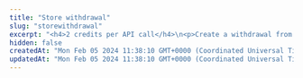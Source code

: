```yaml
---
title: "Store withdrawal"
slug: "storewithdrawal"
excerpt: "<h4>2 credits per API call</h4>\n<p>Create a withdrawal from Tatum Ledger account to the blockchain.</p>\n  <h4>BTC, LTC, DOGE, BCH</h4>\n  <p>\n    When withdrawal from Tatum is executed, all deposits, which are not processed yet are used as an input and\n    change is moved to pool address 0 of wallet for defined account's xpub. If there are no unspent deposits, only last pool address 0 UTXO is used.\n    If balance of wallet is not sufficient, it is impossible to perform withdrawal from this account -> funds were transferred to another\n    linked wallet within system or outside of Tatum visibility.<br/>\n    For the first time of withdrawal from wallet, there must be some deposit made and funds are obtained from that. Since\n    there is no withdrawal, there was no transfer to pool address 0 and thus it is not present in vIn. Pool transfer is identified by missing data.address property in response.\n    When last not cancelled withdrawal is not completed and thus there is no tx id of output transaction given,\n    we cannot perform next withdrawal.\n  </p>\n  <h4>ETH</h4>\n  <p>\n    Withdrawal from Tatum can be processed only from 1 account. In Ethereum Blockchain, each address is recognized as an account and only funds from that account can be sent in 1 transaction.\n    Example: Account A has 0.5 ETH, Account B has 0.3 ETH. Account A is linked to Tatum Account 1, Account B is linked to Tatum Account 2. Tatum Account 1 has balance 0.7 Ethereum and\n    Tatum Account 2 has 0.1 ETH. Withdrawal from Tatum Account 1 can be at most 0.5 ETH, even though balance in Tatum Private Ledger is 0.7 ETH.\n    Because of this Ethereum Blockchain limitation, withdrawal request should always contain sourceAddress, from which withdrawal will be made. To get available balances for Ethereum wallet accounts, use hint endpoint.\n  </p>\n  <h4>XRP</h4>\n  <p>\n    XRP withdrawal can contain DestinationTag except of address, which is placed in attr parameter of withdrawal request.\nSourceTag of the blockchain transaction should be withdrawal ID for autocomplete purposes of withdrawals.\n  </p>\n  <h4>XLM</h4>\n  <p>\n    XLM withdrawal can contain memo except of address, which is placed in attr parameter of withdrawal request. XLM blockchain does not have possibility to enter source account information.\n    It is possible to create memo in format 'destination|source', which is supported way of memo in Tatum and also there is information about the sender account in the blockchain.\n  </p>\n<p>\nWhen withdrawal is created, all other withdrawals with the same currency are pending, unless the current one is marked as complete or cancelled.</p>\n<p>Tatum ledger transaction is created for every withdrawal request with operation type WITHDRAWAL. The value of the transaction is the withdrawal amount + blockchain fee, which should be paid.\nIn the situation, when there is withdrawal for ERC20, XLM, or XRP based custom assets, the fee is not included in the transaction because it is paid in different assets than the withdrawal itself.\n</p>"
hidden: false
createdAt: "Mon Feb 05 2024 11:38:10 GMT+0000 (Coordinated Universal Time)"
updatedAt: "Mon Feb 05 2024 11:38:10 GMT+0000 (Coordinated Universal Time)"
---
```

